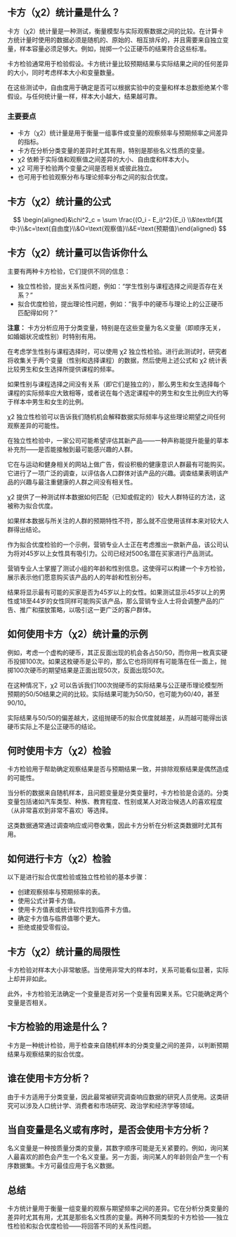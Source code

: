 ## 卡方（χ2）统计量是什么？

卡方（χ2）统计量是一种测试，衡量模型与实际观察数据之间的比较。在计算卡方统计量时使用的数据必须是随机的、原始的、相互排斥的，并且需要来自独立变量，样本容量必须足够大。例如，抛掷一个公正硬币的结果符合这些标准。

卡方检验通常用于检验假设。卡方统计量比较预期结果与实际结果之间的任何差异的大小，同时考虑样本大小和变量数量。

在这些测试中，自由度用于确定是否可以根据实验中的变量和样本总数拒绝某个零假设。与任何统计量一样，样本大小越大，结果越可靠。

### 主要要点

- 卡方（χ2）统计量是用于衡量一组事件或变量的观察频率与预期频率之间差异的指标。
- 卡方在分析分类变量的差异时尤其有用，特别是那些名义性质的变量。
- χ2 依赖于实际值和观察值之间差异的大小、自由度和样本大小。
- χ2 可用于检验两个变量之间是否相关或彼此独立。
- 也可用于检验观察分布与理论频率分布之间的拟合优度。

## 卡方（χ2）统计量的公式

$$ \begin{aligned}&\chi^2_c = \sum \frac{(O_i - E_i)^2}{E_i} \\&\textbf{其中:}\\&c=\text{自由度}\\&O=\text{观察值}\\&E=\text{预期值}\end{aligned} $$

## 卡方（χ2）统计量可以告诉你什么

主要有两种卡方检验，它们提供不同的信息：

- 独立性检验，提出关系性问题，例如：“学生性别与课程选择之间是否存在关系？”
- 拟合优度检验，提出理论性问题，例如：“我手中的硬币与理论上的公正硬币匹配得如何？”

**注意：** 卡方分析应用于分类变量，特别是在这些变量为名义变量（即顺序无关，如婚姻状况或性别）时特别有用。

在考虑学生性别与课程选择时，可以使用 χ2 独立性检验。进行此测试时，研究者将收集关于两个变量（性别和选择课程）的数据，然后使用上述公式和 χ2 统计表比较男生和女生选择所提供课程的频率。

如果性别与课程选择之间没有关系（即它们是独立的），那么男生和女生选择每个课程的实际频率应大致相等，或者说在每个选定课程中的男生和女生比例应大约等于样本中男生和女生的比例。

χ2 独立性检验可以告诉我们随机机会解释数据实际频率与这些理论期望之间任何观察差异的可能性。

在独立性检验中，一家公司可能希望评估其新产品——一种声称能提升能量的草本补充剂——是否能接触到最可能感兴趣的人群。

它在与运动和健身相关的网站上做广告，假设积极的健康意识人群最有可能购买。它进行了一项广泛的调查，以评估各人口群体对该产品的兴趣。调查结果表明该产品的兴趣与最注重健康的人群之间没有相关性。

χ2 提供了一种测试样本数据如何匹配（已知或假定的）较大人群特征的方法，这被称为拟合优度。

如果样本数据与所关注的人群的预期特性不符，那么就不应使用该样本来对较大人群得出结论。

作为拟合优度检验的一个示例，营销专业人士正在考虑推出一款新产品，该公司认为将对45岁以上女性具有吸引力。公司已经对500名潜在买家进行产品测试。

营销专业人士掌握了测试小组的年龄和性别信息。这使得可以构建一个卡方检验，展示表示他们愿意购买该产品的人的年龄和性别分布。

结果将显示最有可能的买家是否为45岁以上的女性。如果测试显示45岁以上的男性或18至44岁的女性同样可能购买该产品，那么营销专业人士将会调整产品的广告、推广和摆放策略，以吸引这一更广泛的客户群体。

## 如何使用卡方（χ2）统计量的示例

例如，考虑一个虚构的硬币，其正反面出现的机会各占50/50，而你用一枚真实硬币投掷100次。如果这枚硬币是公平的，那么它也将同样有可能落在任一面上，抛掷100次硬币的期望结果是正面出现50次，反面出现50次。

在这种情况下，χ2 可以告诉我们100次抛硬币的实际结果与公正硬币理论模型所预期的50/50结果之间的比较。实际结果可能为50/50，也可能为60/40，甚至90/10。

实际结果与50/50的偏差越大，这组抛硬币的拟合优度就越差，从而越可能得出该硬币实际上不是公正硬币的结论。

## 何时使用卡方（χ2）检验

卡方检验用于帮助确定观察结果是否与预期结果一致，并排除观察结果是偶然造成的可能性。

当分析的数据来自随机样本，且问题变量是分类变量时，卡方检验是合适的。分类变量包括诸如汽车类型、种族、教育程度、性别或某人对政治候选人的喜欢程度（从非常喜欢到非常不喜欢）等选择。

这类数据通常通过调查响应或问卷收集，因此卡方分析在分析这类数据时尤其有用。

## 如何进行卡方（χ2）检验

以下是进行拟合优度检验或独立性检验的基本步骤：

- 创建观察频率与预期频率的表。
- 使用公式计算卡方值。
- 使用卡方值表或统计软件找到临界卡方值。
- 确定卡方值与临界值哪个更大。
- 拒绝或接受零假设。

## 卡方（χ2）统计量的局限性

卡方检验对样本大小非常敏感。当使用非常大的样本时，关系可能看似显著，实际上却并非如此。

此外，卡方检验无法确定一个变量是否对另一个变量有因果关系。它只能确定两个变量是否相关。

## 卡方检验的用途是什么？

卡方是一种统计检验，用于检查来自随机样本的分类变量之间的差异，以判断预期结果与观察结果的拟合优度。

## 谁在使用卡方分析？

由于卡方适用于分类变量，因此最常被研究调查响应数据的研究人员使用。这类研究可以涉及人口统计学、消费者和市场研究、政治学和经济学等领域。

## 当自变量是名义或有序时，是否会使用卡方分析？

名义变量是一种按质量分类的变量，其数字顺序可能是无关紧要的。例如，询问某人最喜欢的颜色会产生一个名义变量。另一方面，询问某人的年龄则会产生一个有序数据集。卡方可最佳应用于名义数据。

## 总结

卡方统计量用于衡量一组变量的观察与期望频率之间的差异。它在分析分类变量的差异时尤其有用，尤其是那些名义性质的变量。两种不同类型的卡方检验——独立性检验和拟合优度检验——将回答不同的关系性问题。